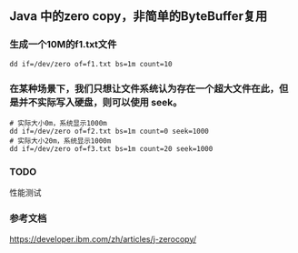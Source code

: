 ## Java 中的zero copy，非简单的ByteBuffer复用

### 生成一个10M的f1.txt文件
``` shell script
dd if=/dev/zero of=f1.txt bs=1m count=10
```

### 在某种场景下，我们只想让文件系统认为存在一个超大文件在此，但是并不实际写入硬盘，则可以使用 seek。

```shell script
# 实际大小0m，系统显示1000m
dd if=/dev/zero of=f2.txt bs=1m count=0 seek=1000
# 实际大小20m，系统显示1000m
dd if=/dev/zero of=f3.txt bs=1m count=20 seek=1000
```

### TODO
性能测试


### 参考文档
https://developer.ibm.com/zh/articles/j-zerocopy/
